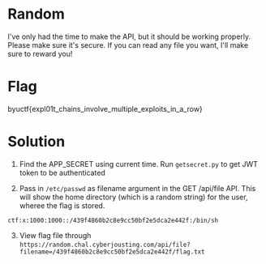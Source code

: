 # Random
I've only had the time to make the API, but it should be working properly. Please make sure it's secure. If you can read any file you want, I'll make sure to reward you!

# Flag
byuctf{expl01t_chains_involve_multiple_exploits_in_a_row}

# Solution
1. Find the APP_SECRET using current time. Run `getsecret.py` to get JWT token to be authenticated

2. Pass in `/etc/passwd` as filename argument in the GET /api/file API. This will show the home directory (which is a random string) for the user, wheree the flag is stored. 

```
ctf:x:1000:1000::/439f4860b2c8e9cc50bf2e5dca2e442f:/bin/sh
```

3. View flag file through `https://random.chal.cyberjousting.com/api/file?filename=/439f4860b2c8e9cc50bf2e5dca2e442f/flag.txt`